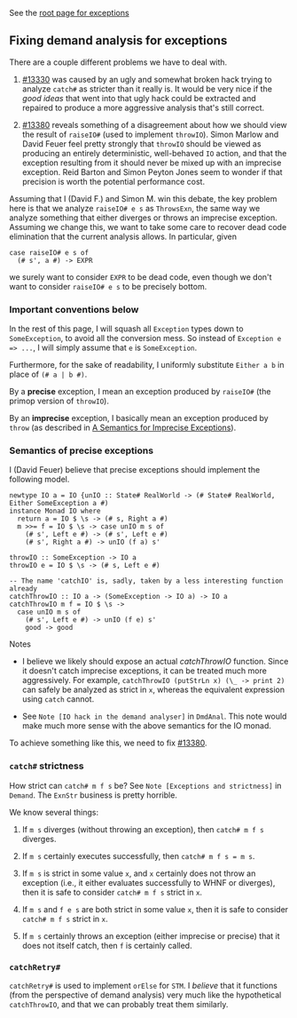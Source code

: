 
See the [root page for exceptions](exceptions)


## Fixing demand analysis for exceptions



There are a couple different problems we have to deal with.


1. [\#13330](https://gitlab.staging.haskell.org/ghc/ghc/issues/13330) was caused by an ugly and somewhat broken hack trying to analyze `catch#` as stricter than it really is. It would be very nice if the *good ideas* that went into that ugly hack could be extracted and repaired to produce a more aggressive analysis that's still correct.

1. [\#13380](https://gitlab.staging.haskell.org/ghc/ghc/issues/13380) reveals something of a disagreement about how we should view the result of `raiseIO#` (used to implement `throwIO`). Simon Marlow and David Feuer feel pretty strongly that `throwIO` should be viewed as producing an entirely deterministic, well-behaved `IO` action, and that the exception resulting from it should never be mixed up with an imprecise exception. Reid Barton and Simon Peyton Jones seem to wonder if that precision is worth the potential performance cost.


Assuming that I (David F.) and Simon M. win this debate, the key problem here is that we analyze `raiseIO# e s` as `ThrowsExn`, the same way we analyze something that either diverges or throws an imprecise exception. Assuming we change this, we want to take some care to recover dead code elimination that the current analysis allows. In particular, given


```
case raiseIO# e s of
  (# s', a #) -> EXPR
```


we surely want to consider `EXPR` to be dead code, even though we don't want to consider `raiseIO# e s` to be precisely bottom.


### Important conventions below



In the rest of this page, I will squash all `Exception` types down to `SomeException`, to avoid all the conversion mess. So instead of `Exception e => ...`, I will simply assume that `e` is `SomeException`.



Furthermore, for the sake of readability, I uniformly substitute `Either a b` in place of `(# a | b #)`.



By a **precise** exception, I mean an exception produced by `raiseIO#` (the primop version of `throwIO`).



By an **imprecise** exception, I basically mean an exception produced by `throw` (as described in [
A Semantics for Imprecise Exceptions](https://www.microsoft.com/en-us/research/publication/a-semantics-for-imprecise-exceptions/)).


### Semantics of precise exceptions



I (David Feuer) believe that precise exceptions should implement the following model.


```
newtype IO a = IO {unIO :: State# RealWorld -> (# State# RealWorld, Either SomeException a #)
instance Monad IO where
  return a = IO $ \s -> (# s, Right a #)
  m >>= f = IO $ \s -> case unIO m s of
    (# s', Left e #) -> (# s', Left e #)
    (# s', Right a #) -> unIO (f a) s'

throwIO :: SomeException -> IO a
throwIO e = IO $ \s -> (# s, Left e #)

-- The name 'catchIO' is, sadly, taken by a less interesting function already
catchThrowIO :: IO a -> (SomeException -> IO a) -> IO a
catchThrowIO m f = IO $ \s ->
  case unIO m s of
    (# s', Left e #) -> unIO (f e) s'
    good -> good
```


Notes


- I believe we likely should expose an actual *catchThrowIO* function. Since it doesn't catch imprecise exceptions, it can be treated much more aggressively. For example, `catchThrowIO (putStrLn x) (\_ -> print 2)` can safely be analyzed as strict in `x`, whereas the equivalent expression using `catch` cannot.

- See `Note [IO hack in the demand analyser]` in `DmdAnal`.  This note would make much more sense with the above semantics for the IO monad.


To achieve something like this, we need to fix [\#13380](https://gitlab.staging.haskell.org/ghc/ghc/issues/13380).


### `catch#` strictness



How strict can `catch# m f s` be? See `Note [Exceptions and strictness]` in `Demand`.  The `ExnStr` business is pretty horrible.



We know several things:


1. If `m s` diverges (without throwing an exception), then `catch# m f s` diverges.

1. If `m s` certainly executes successfully, then `catch# m f s = m s`.

1. If `m s` is strict in some value `x`, and `x` certainly does not throw an exception (i.e., it either evaluates successfully to WHNF or diverges), then it is safe to consider `catch# m f s` strict in `x`.

1. If `m s` and `f e s` are both strict in some value `x`, then it is safe to consider `catch# m f s` strict in `x`.

1. If `m s` certainly throws an exception (either imprecise or precise) that it does not itself catch, then `f` is certainly called.

### `catchRetry#`



`catchRetry#` is used to implement `orElse` for `STM`. I *believe* that it functions (from the perspective of demand analysis) very much like the hypothetical `catchThrowIO`, and that we can probably treat them similarly.


